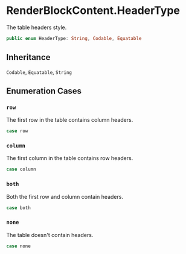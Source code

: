 # RenderBlockContent.HeaderType

The table headers style.

``` swift
public enum HeaderType: String, Codable, Equatable 
```

## Inheritance

`Codable`, `Equatable`, `String`

## Enumeration Cases

### `row`

The first row in the table contains column headers.

``` swift
case row
```

### `column`

The first column in the table contains row headers.

``` swift
case column
```

### `both`

Both the first row and column contain headers.

``` swift
case both
```

### `none`

The table doesn't contain headers.

``` swift
case none
```
